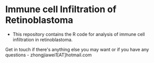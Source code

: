 # Immune cell Infiltration of Retinoblastoma



* This repository contains the R code for analysis of immune cell infiltration in retinoblastoma.


Get in touch if there's anything else you may want or if you have any questions - zhongjiawei1[AT]hotmail.com



